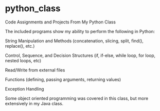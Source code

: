 # python_class
Code Assignments and Projects From My Python Class

The included programs show my ability to perform the following in Python:

String Manipulation and Methods (concatenation, slicing, split, find(), replace(),  etc.)

Control, Sequence, and Decision Structures (if, if-else, while loop, for loop, nested loops, etc)

Read/Write from external files

Functions (defining, passing arguments, returning values)

Exception Handling

Some object oriented programming was covered in this class, but more extensively in my Java class.







